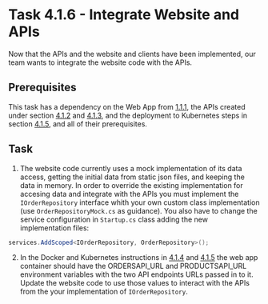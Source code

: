 # Task 4.1.6 - Integrate Website and APIs

Now that the APIs and the website and clients have been implemented, our team wants to integrate the website code with the APIs. 

## Prerequisites 

This task has a dependency on the Web App from [1.1.1](../1/111_BuildWebApp.md), the APIs created under section [4.1.2][412] and [4.1.3][413], and the deployment to Kubernetes steps in section [4.1.5][415], and all of their prerequisites.

## Task

1. The website code currently uses a mock implementation of its data access, getting the initial data from static json files, and keeping the data in memory. In order to override the existing implementation for accesing data and integrate with the APIs you must implement the `IOrderRepository` interface whith your own custom class implementation (use `OrderRepositoryMock.cs` as guidance). You also have to change the service configuration in `Startup.cs` class adding the new implementation files:

 ```c#
services.AddScoped<IOrderRepository, OrderRepository>();
```

2. In the Docker and Kubernetes instructions in [4.1.4][414] and [4.1.5][415] the web app container should have the ORDERSAPI_URL and PRODUCTSAPI_URL environment variables with the two API endpoints URLs passed in to it. Update the website code to use those values to interact with the APIs from the your implementation of `IOrderRepository`. 

[412]: /stories/4/412_OrdersAPI.md
[413]: /stories/4/413_ProductsAPI.md
[414]: /stories/4/414_Docker.md
[415]: /stories/4/415_Kubernetes.md